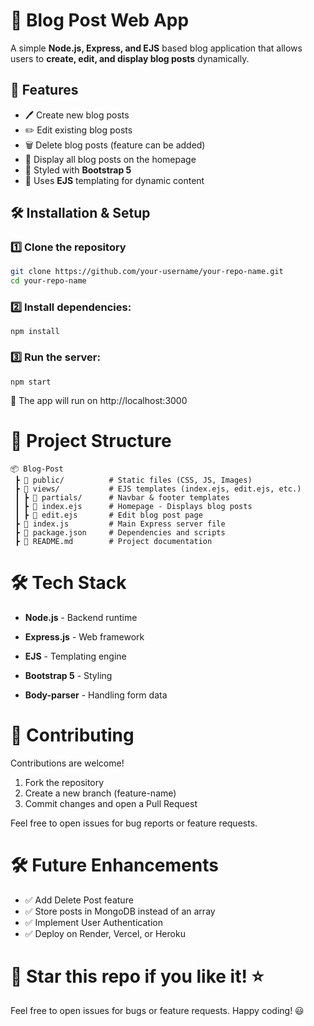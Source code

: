 # 📝 Blog Post Web App

A simple **Node.js, Express, and EJS** based blog application that allows users to **create, edit, and display blog posts** dynamically.

## 🚀 Features

- 🖊️ Create new blog posts
- ✏️ Edit existing blog posts
- 🗑️ Delete blog posts (feature can be added)
- 📄 Display all blog posts on the homepage
- 🎨 Styled with **Bootstrap 5**
- 📂 Uses **EJS** templating for dynamic content

## 🛠️ Installation & Setup

### 1️⃣ Clone the repository

```sh
git clone https://github.com/your-username/your-repo-name.git
cd your-repo-name

```

### 2️⃣ Install dependencies:

```
npm install
```

### 3️⃣ Run the server:

```
npm start
```

🚀 The app will run on http://localhost:3000

# 📂 Project Structure

```
📦 Blog-Post
 ┣ 📂 public/          # Static files (CSS, JS, Images)
 ┣ 📂 views/           # EJS templates (index.ejs, edit.ejs, etc.)
 ┃ ┣ 📂 partials/      # Navbar & footer templates
 ┃ ┣ 📜 index.ejs      # Homepage - Displays blog posts
 ┃ ┣ 📜 edit.ejs       # Edit blog post page
 ┣ 📜 index.js         # Main Express server file
 ┣ 📜 package.json     # Dependencies and scripts
 ┣ 📜 README.md        # Project documentation
```

# 🛠️ Tech Stack

- **Node.js** - Backend runtime

- **Express.js** - Web framework

- **EJS** - Templating engine

- **Bootstrap 5** - Styling

- **Body-parser** - Handling form data

# 🤝 Contributing

Contributions are welcome!

1. Fork the repository
2. Create a new branch (feature-name)
3. Commit changes and open a Pull Request

Feel free to open issues for bug reports or feature requests.

# 🛠️ Future Enhancements

- ✅ Add Delete Post feature
- ✅ Store posts in MongoDB instead of an array
- ✅ Implement User Authentication
- ✅ Deploy on Render, Vercel, or Heroku

# 🌟 Star this repo if you like it! ⭐

Feel free to open issues for bugs or feature requests. Happy coding! 😃
